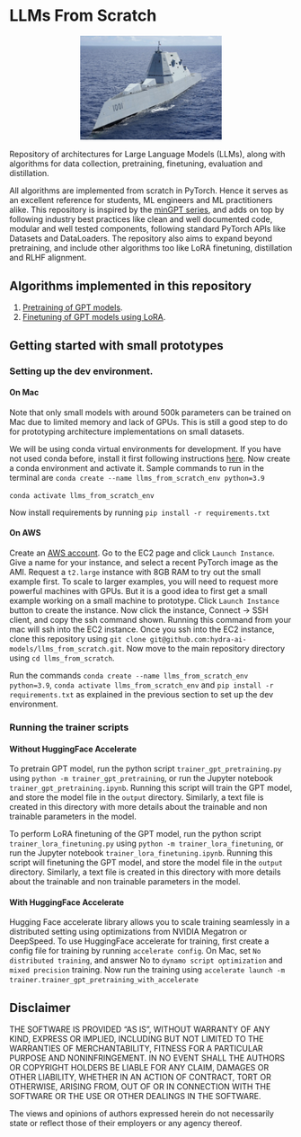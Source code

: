 # LLMs From Scratch

<p align="center">
  <img src="docs/images/readme_image.png" width=50%/>
</p>

Repository of architectures for Large Language Models (LLMs), along with algorithms for
data collection, pretraining, finetuning, evaluation and distillation.

All algorithms are implemented from scratch in PyTorch. Hence it serves as an excellent reference
for students, ML engineers and ML practitioners alike. This repository is inspired by the
[minGPT series](https://github.com/karpathy/minGPT), and adds on top by following industry best practices
like clean and well documented code, modular and well tested components, following standard PyTorch APIs
like Datasets and DataLoaders. The repository also aims to expand beyond pretraining, and include other algorithms too
like LoRA finetuning, distillation and RLHF alignment.

## Algorithms implemented in this repository
1. [Pretraining of GPT models](https://arxiv.org/abs/2005.14165).
2. [Finetuning of GPT models using LoRA](https://arxiv.org/abs/2106.09685).

## Getting started with small prototypes

### Setting up the dev environment.
#### On Mac
Note that only small models with around 500k parameters can be trained on Mac due to limited memory and lack of GPUs. This is still a good step to do for prototyping architecture implementations on small datasets.

We will be using conda virtual environments for development. If you have not used conda before, install it first following instructions [here](https://developer.apple.com/metal/pytorch/). Now create a conda environment and activate it. Sample commands to run in the terminal are
`conda create --name llms_from_scratch_env python=3.9`

`conda activate llms_from_scratch_env`

Now install requirements by running `pip install -r requirements.txt`

#### On AWS
Create an [AWS account](https://aws.amazon.com/). Go to the EC2 page and click `Launch Instance`. Give a name for your instance, and select a recent PyTorch image as the AMI. Request a `t2.large` instance with 8GB RAM to try out the small example first. To scale to larger examples, you will need to request more powerful machines with GPUs. But it is a good idea to first get a small example working on a small machine to prototype. Click `Launch Instance` button to create the instance. Now click the instance, Connect -> SSH client, and copy the ssh command shown. Running this command from your mac will ssh into the EC2 instance. Once you ssh into the EC2 instance, clone this repository using `git clone git@github.com:hydra-ai-models/llms_from_scratch.git`. Now move to the main repository directory using `cd llms_from_scratch`.

Run the commands `conda create --name llms_from_scratch_env python=3.9`, `conda activate llms_from_scratch_env` and `pip install -r requirements.txt` as explained in the previous section to set up the dev environment.

### Running the trainer scripts
#### Without HuggingFace Accelerate
To pretrain GPT model, run the python script `trainer_gpt_pretraining.py` using `python -m trainer_gpt_pretraining`, or run the Jupyter notebook `trainer_gpt_pretraining.ipynb`. Running this script will train the GPT model, and store the model file in the `output` directory. Similarly, a text file is created in this directory with more details about the trainable and non trainable parameters in the model.

To perform LoRA finetuning of the GPT model, run the python script `trainer_lora_finetuning.py` using `python -m trainer_lora_finetuning`, or run the Jupyter notebook `trainer_lora_finetuning.ipynb`. Running this script will finetuning the GPT model, and store the model file in the `output` directory. Similarly, a text file is created in this directory with more details about the trainable and non trainable parameters in the model.

#### With HuggingFace Accelerate
Hugging Face accelerate library allows you to scale training seamlessly in a distributed setting using optimizations from NVIDIA Megatron or DeepSpeed.
To use HuggingFace accelerate for training, first create a config file for training by running `accelerate config`. On Mac, set `No distributed training`, and answer No to `dynamo script optimization` and `mixed precision` training. Now run the training using `accelerate launch -m trainer.trainer_gpt_pretraining_with_accelerate`


## Disclaimer

THE SOFTWARE IS PROVIDED “AS IS”, WITHOUT WARRANTY OF ANY KIND, EXPRESS OR IMPLIED, INCLUDING BUT NOT LIMITED TO THE WARRANTIES OF MERCHANTABILITY, FITNESS FOR A PARTICULAR PURPOSE AND NONINFRINGEMENT. IN NO EVENT SHALL THE AUTHORS OR COPYRIGHT HOLDERS BE LIABLE FOR ANY CLAIM, DAMAGES OR OTHER LIABILITY, WHETHER IN AN ACTION OF CONTRACT, TORT OR OTHERWISE, ARISING FROM, OUT OF OR IN CONNECTION WITH THE SOFTWARE OR THE USE OR OTHER DEALINGS IN THE SOFTWARE.

The views and opinions of authors expressed herein do not necessarily state or reflect those of their employers or any agency thereof.
